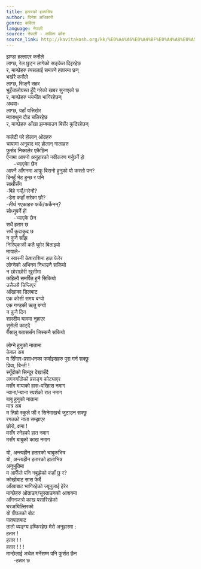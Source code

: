 ```yaml
---
title: हतारको हाताभित्र
author: दिनेश अधिकारी
genre: कविता
language: नेपाली
source: नेपाली - कविता कोश
source_link: http://kavitakosh.org/kk/%E0%A4%A6%E0%A4%BF%E0%A4%A8%E0%A5%87%E0%A4%B6_%E0%A4%85%E0%A4%A7%E0%A4%BF%E0%A4%95%E0%A4%BE%E0%A4%B0%E0%A5%80
---
```


झण्डा हल्लाएर कसैले  
लाग्छ, रेल छुट्न लागेको सङ्केत दिइरहेछ  
र, मान्छेहरु त्यसलाई समात्ने हतारमा छन्  
भर्खरै कसैले  
लाग्छ, सिङ्गै सहर  
भुइँचालोग्रस्त हुँदै गरेको खबर सुनाएको छ  
र, मान्छेहरु भयभीत भागिरहेछन्  
अथवा-  
लाग्छ, यहाँ यत्तिखेर  
म्याराथुन दौड चलिरहेछ  
र, मान्छेहरु आँखा झम्क्याउन बिर्सेर कुदिरहेछन्  
   
कलेटी परे होलान् ओठहरु  
चायामा अनुवाद भए होलान् गालाहरु  
फुर्सद निकालेर एकैछिन  
ऐनामा आफ्नो अनुहारको नवीकरण गर्नुपर्ने हो  
     -भ्याएकेा छैन  
आफ्नै आँगनमा आफू बिरानो हुनुको यो कस्तो पन?  
दिनहुँ भेट हुन्छ र पनि  
साथीसँग  
-बिहे गर्यौ्/गरेनौ?  
-डेरा कहाँ सरेका छौ?  
-तीर्थ गएकाहरु फर्के/फर्केनन्?  
सोध्नुपर्ने हो  
     -भ्याएकै छैन  
सधैं हतार छ  
सधैँ कुदाकुद छ  
न कुनै साँझ  
निस्पि्कक्री कतै घुमेर बिताइयो  
मायाले-  
न स्वास्नी केशराशिमा हात फेरेर  
लोग्नेको अभिनय निभाउनै सकियो  
न छोराछोरी खुसीमा  
कहिल्यै समर्पित हुनै सिकियो  
उसैउसै चिप्लिएर  
आँखाका डिलबाट  
एक कोसी समय बग्यो  
एक गण्डकी ऋतु बग्यो  
न कुनै दिन  
शारदीय घाममा नुहाएर  
सुसेली काट्दै  
बैँसालु बताससँग जिस्कनै सकियो  
   
लोग्ने हुनुको नातामा  
केवल अब  
म सिँगार-प्रसाधनका फर्माइसहरु पूरा गर्न सक्छु  
प्रिया, बिन्ती !  
स्यूँदोको सिन्दूर देखाउँदै  
लगनगाँठोको प्रसङ्ग कोट्याएर  
मसँग मायाको हास-परिहास नमाग  
न्याना/न्याना स्पर्शको रात नमाग  
बाबु हुनुको नातामा  
मात्र अब  
म तिम्रो स्कुले फी र सिनेमाखर्च जुटाउन सक्छु  
रगतको नाता सम्झाएर  
छोरो, क्षमा !  
मसँग स्नेहको हात नमाग  
मसँग बाबुको काख नमाग  
   
यो, अन्त्यहीन हतारको चाबुकभित्र  
यो, अन्त्यहीन हतारको हाताभित्र  
अनुभूतिमा  
म आफैँले पनि नबुझेको कहाँ छु र?  
कोखोबाट सास फेर्दै  
आँखाबाट भागिरहेको ज्यूनुलाई हेरेर  
मान्छेहरु ओताउन/सुस्ताउनको आशयमा  
आँगनजत्रो काख पसारिरहेको  
घरअघिल्तिरको  
यो पीपलको बोट  
पातपातबाट  
तातो ब्यङ्ग्य हम्किरहेछ मेरो अनुहारमा :  
हतार !  
हतार ! !  
हतार ! ! !  
मान्छेलाई अचेल मर्नेसम्म पनि फुर्सत छैन  
     -हतार छ
